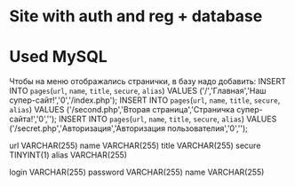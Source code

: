 # Site with auth and reg + database
# Used MySQL

Чтобы на меню отображались странички, в базу надо добавить:
INSERT INTO `pages`(`url`, `name`, `title`, `secure`, `alias`) VALUES ('/','Главная','Наш супер-сайт!','0','/index.php');
INSERT INTO `pages`(`url`, `name`, `title`, `secure`, `alias`) VALUES ('/second.php','Вторая страница','Страничка супер-сайта!','0','');
INSERT INTO `pages`(`url`, `name`, `title`, `secure`, `alias`) VALUES ('/secret.php','Авторизация','Авторизация пользователия','0','');



url	VARCHAR(255)
name VARCHAR(255)
title	VARCHAR(255)
secure	TINYINT(1)
alias VARCHAR(255)



login	VARCHAR(255)
password	VARCHAR(255)
name VARCHAR(255)
